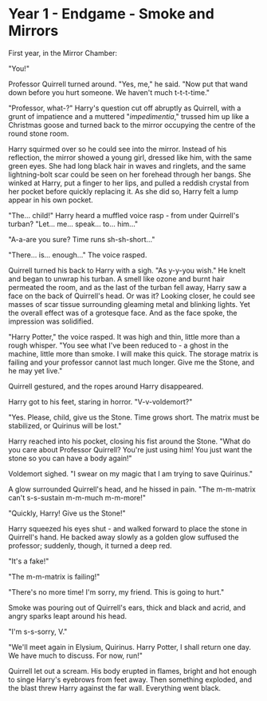 # Year 1 - Endgame - Smoke and Mirrors
First year, in the Mirror Chamber:

"You!"

Professor Quirrell turned around. "Yes, me," he said. "Now put that wand down before you hurt someone. We haven't much t-t-t-time."

"Professor, what-?" Harry's question cut off abruptly as Quirrell, with a grunt of impatience and a muttered "*impedimentia*," trussed him up like a Christmas goose and turned back to the mirror occupying the centre of the round stone room.

Harry squirmed over so he could see into the mirror. Instead of his reflection, the mirror showed a young girl, dressed like him, with the same green eyes. She had long black hair in waves and ringlets, and the same lightning-bolt scar could be seen on her forehead through her bangs. She winked at Harry, put a finger to her lips, and pulled a reddish crystal from her pocket before quickly replacing it. As she did so, Harry felt a lump appear in his own pocket.

"The... child!" Harry heard a muffled voice rasp - from under Quirrell's turban? "Let... me... speak... to... him..."

"A-a-are you sure? Time runs sh-sh-short..."

"There... is... enough..." The voice rasped. 

Quirrell turned his back to Harry with a sigh. "As y-y-you wish." He knelt and began to unwrap his turban. A smell like ozone and burnt hair permeated the room, and as the last of the turban fell away, Harry saw a face on the back of Quirrell's head. Or was it? Looking closer, he could see masses of scar tissue surrounding gleaming metal and blinking lights. Yet the overall effect was of a grotesque face. And as the face spoke, the impression was solidified.

"Harry Potter," the voice rasped. It was high and thin, little more than a rough whisper. "You see what I've been reduced to - a ghost in the machine, little more than smoke. I will make this quick. The storage matrix is failing and your professor cannot last much longer. Give me the Stone, and he may yet live."

Quirrell gestured, and the ropes around Harry disappeared.

Harry got to his feet, staring in horror. "V-v-voldemort?"

"Yes. Please, child, give us the Stone. Time grows short. The matrix must be stabilized, or Quirinus will be lost."

Harry reached into his pocket, closing his fist around the Stone. "What do you care about Professor Quirrell? You're just using him! You just want the stone so you can have a body again!"

Voldemort sighed. "I swear on my magic that I am trying to save Quirinus." 

A glow surrounded Quirrell's head, and he hissed in pain. "The m-m-matrix can't s-s-sustain m-m-much m-m-more!"

"Quickly, Harry! Give us the Stone!"

Harry squeezed his eyes shut - and walked forward to place the stone in Quirrell's hand. He backed away slowly as a golden glow suffused the professor; suddenly, though, it turned a deep red.

"It's a fake!"

"The m-m-matrix is failing!"

"There's no more time! I'm sorry, my friend. This is going to hurt."

Smoke was pouring out of Quirrell's ears, thick and black and acrid, and angry sparks leapt around his head.

"I'm s-s-sorry, V."

"We'll meet again in Elysium, Quirinus. Harry Potter, I shall return one day. We have much to discuss. For now, run!"

Quirrell let out a scream. His body erupted in flames, bright and hot enough to singe Harry's eyebrows from feet away. Then something exploded, and the blast threw Harry against the far wall. Everything went black.